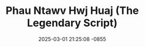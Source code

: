 ---
layout: movie-video-data
date: 2025-03-01 21:25:08 -0855
categories: movie

# Site Attributes
title: "Phau Ntawv Hwj Huaj (The Legendary Script)"
permalink: "/movie/Phau_Ntawv_Hwj_Huaj_(The_Legendary_Script)"

# Movie Attributes
synopsis: "A clue to the legendary script 'Phau Ntawv Hwj Huaj' The Legendary Script spells out a tale, briefly introduced in Overseas Romance (Nplooj Siab Hlub Hla Ntuj), mortal combat 1000 years ago in China. At a time when fighting superiority dictated survival, the appearance of a script detailing flawless fighting techniques left behind by a lengendary martial artist triggered an engless search and bloodshed. Unknown to everyone is a curse that comes with the script and the secret to break it. With their masterful fighting skills, two best friends, Yeng Tha and Seng, were assigned a mission to find the script. Watch the legendary script to find out the outcome of their mission and the impact of the script on those who put their hands on it. "
producer: "Imagination Entertainment"
director: "Ying Yang, Yengtha Her"
writer: "Ying Yang, Yengtha Her"
video_link: "https://youtu.be/Okdpoh4Dcm8?si=1CYFUa9rmRIMjUrR"
genre: "Action"
year: "2006"
release_type: "DVD"
storage: "Center for Hmong Studies"
thumbnail: "/assets/images/movie_thumbnails/Phau Ntawv Hwj Huaj (The Legendary Script).jpeg"
publishing_company: "Imagination Motion Picture"

# Sequels + Parts
base_movie: ""
total_parts: 0
sequel: ""

# Movie Cast
cast:
- name: "Yengtha Her"
- name: "Ying Yang"
- name: "Seng Vang"
- name: "Tao Zi"
- name: "Ishia Her"
---